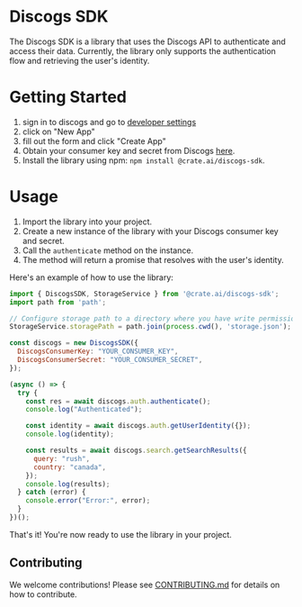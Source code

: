 # Discogs SDK

The Discogs SDK is a library that uses the Discogs API to authenticate and access their data. Currently, the library only supports the authentication flow and retrieving the user's identity.

# Getting Started
1. sign in to discogs and go to [developer settings](https://www.discogs.com/settings/developers)
2. click on "New App"
3. fill out the form and click "Create App"
4. Obtain your consumer key and secret from Discogs [here](https://www.discogs.com/settings/developers).
5. Install the library using npm: `npm install @crate.ai/discogs-sdk`.

# Usage
1. Import the library into your project.
2. Create a new instance of the library with your Discogs consumer key and secret.
3. Call the `authenticate` method on the instance.
4. The method will return a promise that resolves with the user's identity.

Here's an example of how to use the library:

```javascript
import { DiscogsSDK, StorageService } from '@crate.ai/discogs-sdk';
import path from 'path';

// Configure storage path to a directory where you have write permissions
StorageService.storagePath = path.join(process.cwd(), 'storage.json');

const discogs = new DiscogsSDK({
  DiscogsConsumerKey: "YOUR_CONSUMER_KEY",
  DiscogsConsumerSecret: "YOUR_CONSUMER_SECRET",
});

(async () => {
  try {
    const res = await discogs.auth.authenticate();
    console.log("Authenticated");

    const identity = await discogs.auth.getUserIdentity({});
    console.log(identity);

    const results = await discogs.search.getSearchResults({
      query: "rush",
      country: "canada",
    });
    console.log(results);
  } catch (error) {
    console.error("Error:", error);
  }
})();

```

That's it! You're now ready to use the library in your project.

## Contributing

We welcome contributions! Please see [CONTRIBUTING.md](./core/CONTRIBUTING.md) for details on how to contribute.
